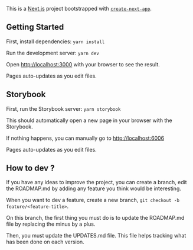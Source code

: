 This is a [Next.js](https://nextjs.org/) project bootstrapped with [`create-next-app`](https://github.com/vercel/next.js/tree/canary/packages/create-next-app).

## Getting Started

First, install dependencies: `yarn install`

Run the development server: `yarn dev`

Open [http://localhost:3000](http://localhost:3000) with your browser to see the result.

Pages auto-updates as you edit files.

## Storybook

First, run the Storybook server: `yarn storybook`

This should automatically open a new page in your browser with the Storybook.

If nothing happens, you can manually go to [http://localhost:6006](http://localhost:6006)

Pages auto-updates as you edit files.

## How to dev ?

If you have any ideas to improve the project, you can create a branch, edit the ROADMAP.md by adding any feature you think would be interesting.

When you want to dev a feature, create a new branch, `git checkout -b feature/<feature-title>`.

On this branch, the first thing you must do is to update the ROADMAP.md file by replacing the minus by a plus.

Then, you must update the UPDATES.md file. This file helps tracking what has been done on each version.